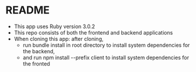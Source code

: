 # README

- This app uses Ruby version 3.0.2
- This repo consists of both the frontend and backend applications
- When cloning this app: after cloning,
  - run bundle install in root directory to install system dependencies for the backend,
  - and run npm install --prefix client to install system dependencies for the fronted
